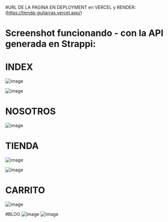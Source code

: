 #URL DE LA PAGINA EN DEPLOYMENT en VERCEL y RENDER: (https://tienda-guitarras.vercel.app/)

# Screenshot funcionando - con la API generada en Strappi:
# INDEX
![image](https://github.com/PaulRazon/tienda-guitarras/assets/73920749/4f1a0917-0d59-4b4d-aaa6-931ee8b08394)

![image](https://github.com/PaulRazon/tienda-guitarras/assets/73920749/a92b451c-ace8-4249-a898-5cc2e6e08a26)

# NOSOTROS
![image](https://github.com/PaulRazon/tienda-guitarras/assets/73920749/472df280-d71b-4d7f-9b9f-50fed47eefb6)
# TIENDA
![image](https://github.com/PaulRazon/tienda-guitarras/assets/73920749/a678824f-0f1d-4c5f-bedb-45c6388bdc11)

![image](https://github.com/PaulRazon/tienda-guitarras/assets/73920749/b9d35daf-7d3d-4caa-a0b0-0be394316c47)


# CARRITO

![image](https://github.com/PaulRazon/tienda-guitarras/assets/73920749/ce4172f1-3c6e-46b1-ab1d-a72373c2527f)

#BLOG
![image](https://github.com/PaulRazon/tienda-guitarras/assets/73920749/3fe64a6a-adec-4b45-90b3-3c8b7941a8e3)
![image](https://github.com/PaulRazon/tienda-guitarras/assets/73920749/668a503a-abdf-48a2-99ba-42d7de01c490)





